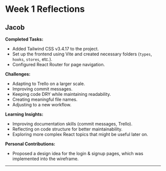 # Week 1 Reflections

## Jacob

**Completed Tasks:**

- Added Tailwind CSS v3.4.17 to the project.
- Set up the frontend using Vite and created necessary folders (`types`, `hooks`, `stores`, etc.).
- Configured React Router for page navigation.

**Challenges:**

- Adapting to Trello on a larger scale.
- Improving commit messages.
- Keeping code DRY while maintaining readability.
- Creating meaningful file names.
- Adjusting to a new workflow.

**Learning Insights:**

- Improving documentation skills (commit messages, Trello).
- Reflecting on code structure for better maintainability.
- Exploring more complex React topics that might be useful later on.

**Personal Contributions:**

- Proposed a design idea for the login & signup pages, which was implemented into the wireframe.

---
